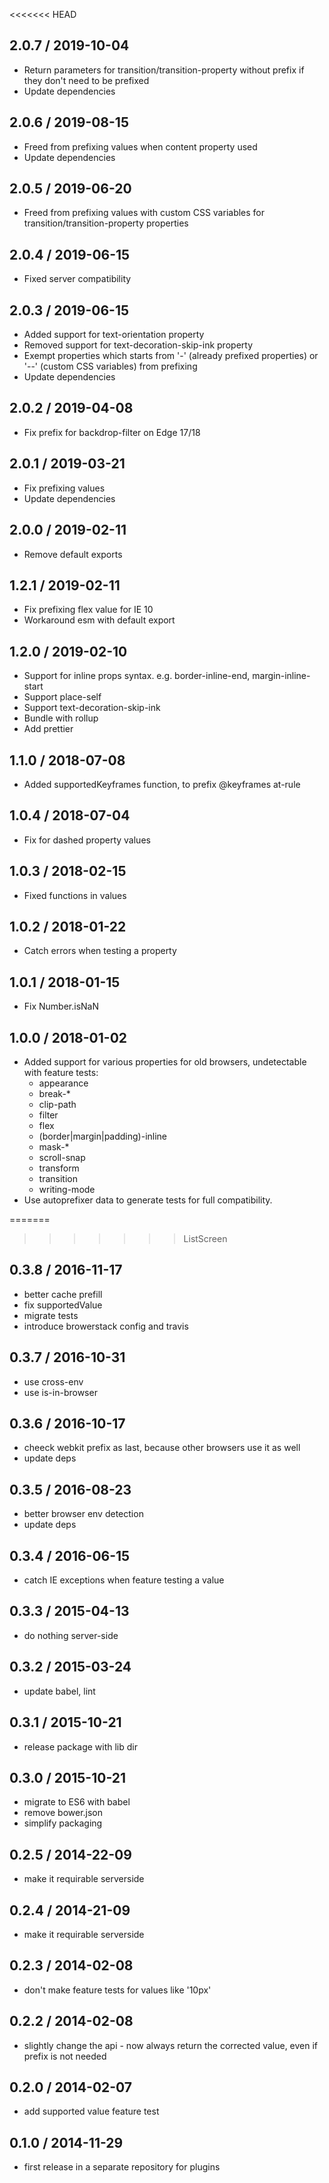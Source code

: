 <<<<<<< HEAD
## 2.0.7 / 2019-10-04

- Return parameters for transition/transition-property without prefix if they don't need to be prefixed
- Update dependencies

## 2.0.6 / 2019-08-15

- Freed from prefixing values when content property used
- Update dependencies

## 2.0.5 / 2019-06-20

- Freed from prefixing values with custom CSS variables for transition/transition-property properties

## 2.0.4 / 2019-06-15

- Fixed server compatibility

## 2.0.3 / 2019-06-15

- Added support for text-orientation property
- Removed support for text-decoration-skip-ink property
- Exempt properties which starts from '-' (already prefixed properties) or '--' (custom CSS variables) from prefixing 
- Update dependencies

## 2.0.2 / 2019-04-08

- Fix prefix for backdrop-filter on Edge 17/18

## 2.0.1 / 2019-03-21

- Fix prefixing values
- Update dependencies

## 2.0.0 / 2019-02-11

- Remove default exports

## 1.2.1 / 2019-02-11

- Fix prefixing flex value for IE 10
- Workaround esm with default export

## 1.2.0 / 2019-02-10

- Support for inline props syntax. e.g. border-inline-end, margin-inline-start
- Support place-self
- Support text-decoration-skip-ink
- Bundle with rollup
- Add prettier

## 1.1.0 / 2018-07-08

- Added supportedKeyframes function, to prefix @keyframes at-rule

## 1.0.4 / 2018-07-04

- Fix for dashed property values

## 1.0.3 / 2018-02-15

- Fixed functions in values

## 1.0.2 / 2018-01-22

- Catch errors when testing a property

## 1.0.1 / 2018-01-15

- Fix Number.isNaN

## 1.0.0 / 2018-01-02

- Added support for various properties for old browsers, undetectable with feature tests:
  - appearance
  - break-*
  - clip-path
  - filter
  - flex
  - (border|margin|padding)-inline
  - mask-*
  - scroll-snap
  - transform
  - transition
  - writing-mode
- Use autoprefixer data to generate tests for full compatibility.

=======
>>>>>>> ListScreen
## 0.3.8 / 2016-11-17

- better cache prefill
- fix supportedValue
- migrate tests
- introduce browerstack config and travis

## 0.3.7 / 2016-10-31

- use cross-env
- use is-in-browser

## 0.3.6 / 2016-10-17

- cheeck webkit prefix as last, because other browsers use it as well
- update deps

## 0.3.5 / 2016-08-23

- better browser env detection
- update deps

## 0.3.4 / 2016-06-15

- catch IE exceptions when feature testing a value

## 0.3.3 / 2015-04-13

- do nothing server-side

## 0.3.2 / 2015-03-24

- update babel, lint

## 0.3.1 / 2015-10-21

- release package with lib dir

## 0.3.0 / 2015-10-21

- migrate to ES6 with babel
- remove bower.json
- simplify packaging

## 0.2.5 / 2014-22-09

- make it requirable serverside

## 0.2.4 / 2014-21-09

- make it requirable serverside

## 0.2.3 / 2014-02-08

- don't make feature tests for values like '10px'

## 0.2.2 / 2014-02-08

- slightly change the api - now always return the corrected value, even if prefix is not needed

## 0.2.0 / 2014-02-07

- add supported value feature test

## 0.1.0 / 2014-11-29

- first release in a separate repository for plugins
